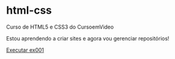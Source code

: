 # html-css
 Curso de HTML5 e CSS3 do CursoemVideo

 Estou aprendendo a criar sites e agora vou gerenciar repositórios!

 <a href="https://lucaap9.github.io/Curso-CSS3-e-HTML5-modulo2/exerc%C3%ADcios/ex001/index.html">Executar ex001</a>